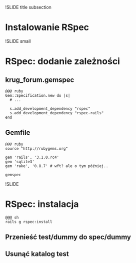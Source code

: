 !SLIDE title subsection
# Instalowanie RSpec #

!SLIDE small
# RSpec: dodanie zależności #

## krug_forum.gemspec

    @@@ ruby
    Gem::Specification.new do |s|
      # ...

      s.add_development_dependency "rspec"
      s.add_development_dependency "rspec-rails"
    end

## Gemfile

    @@@ ruby
    source "http://rubygems.org"

    gem 'rails', '3.1.0.rc4'
    gem 'sqlite3'
    gem 'rake', '0.8.7' # wft? ale o tym później..

    gemspec

!SLIDE
# RSpec: instalacja #

    @@@ sh
    rails g rspec:install

## Przenieść __test/dummy__ do __spec/dummy__
## Usunąć katalog __test__


